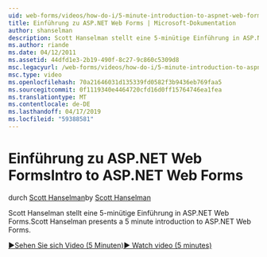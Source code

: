 ```yaml
---
uid: web-forms/videos/how-do-i/5-minute-introduction-to-aspnet-web-forms
title: Einführung zu ASP.NET Web Forms | Microsoft-Dokumentation
author: shanselman
description: Scott Hanselman stellt eine 5-minütige Einführung in ASP.NET Web Forms.
ms.author: riande
ms.date: 04/12/2011
ms.assetid: 44dfd1e3-2b19-490f-8c27-9c860c5309d8
msc.legacyurl: /web-forms/videos/how-do-i/5-minute-introduction-to-aspnet-web-forms
msc.type: video
ms.openlocfilehash: 70a21646031d135339fd0582f3b9436eb769faa5
ms.sourcegitcommit: 0f1119340e4464720cfd16d0ff15764746ea1fea
ms.translationtype: MT
ms.contentlocale: de-DE
ms.lasthandoff: 04/17/2019
ms.locfileid: "59388581"
---
```

# <a name="intro-to-aspnet-web-forms"></a><span data-ttu-id="c61f1-103">Einführung zu ASP.NET Web Forms</span><span class="sxs-lookup"><span data-stu-id="c61f1-103">Intro to ASP.NET Web Forms</span></span>

<span data-ttu-id="c61f1-104">durch [Scott Hanselman](https://github.com/shanselman)</span><span class="sxs-lookup"><span data-stu-id="c61f1-104">by [Scott Hanselman](https://github.com/shanselman)</span></span>

<span data-ttu-id="c61f1-105">Scott Hanselman stellt eine 5-minütige Einführung in ASP.NET Web Forms.</span><span class="sxs-lookup"><span data-stu-id="c61f1-105">Scott Hanselman presents a 5 minute introduction to ASP.NET Web Forms.</span></span>

[<span data-ttu-id="c61f1-106">&#9654;Sehen Sie sich Video (5 Minuten)</span><span class="sxs-lookup"><span data-stu-id="c61f1-106">&#9654; Watch video (5 minutes)</span></span>](https://channel9.msdn.com/Blogs/ASP-NET-Site-Videos/5-minute-introduction-to-aspnet-web-forms)
